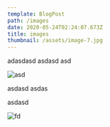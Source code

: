 ```yaml
---
template: BlogPost
path: /images
date: 2020-05-24T02:24:07.673Z
title: images
thumbnail: /assets/image-7.jpg
---
```

adasdasd
asdasd
asd

![asd](/assets/ganache.png "asd")

asdasd
asdas

asdasd

![fd](/assets/nodejs.png "dfgdgf")
